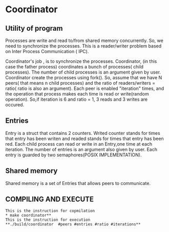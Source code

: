 #  Coordinator

## Utility of program
 
  Processes are write and read to/from  shared memory concurrently. So, we need to synchronize  the processes.
  This is a reader/writer problem based on Inter Process Communication ( IPC).


  Coordinator's job , is to  synchronize the processes.
  Coordinator, (in this case the father process) coordinates a bunch of processes( child processes). The number of child processes is
  an argument given by user. Coordinator create the processes  using  fork(). 
  So, assume that we have N peers( that means n child processes) and the ratio of readers/writers = ratio( ratio is also an argument).
  Each peer is enabled "iteration" times, and the operation that  process makes each time is read or write(random operation).
  So,if iteration is 6 and ratio = 1,  3 reads and 3 writes are occured.

##  Entries

  Entry is a struct that contains 2 counters. Writed counter stands for  times that entry has been writen and readed stands for 
  times that entry has been red.
  Each child process can read or write in an Entry,one time at each iteration.
  The number of entries is  an argument also given by user.
  Each entry is guarded by two semaphores(POSIX IMPLEMENTATION).


##  Shared memory
  Shared memory is  a set of Entries that allows peers to communicate. 
  
##  COMPILING AND EXECUTE 

    This is the instruction for copmilation 
    * make coordinator** 
    This is the instruction for execution 
    **./build/coordinator  #peers #entries #ratio #iterations**
   









